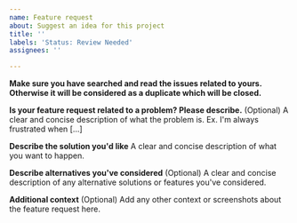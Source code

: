 ```yaml
---
name: Feature request
about: Suggest an idea for this project
title: ''
labels: 'Status: Review Needed'
assignees: ''

---
```


**Make sure you have searched and read the issues related to yours. Otherwise it will be considered as a duplicate which will be closed.**

**Is your feature request related to a problem? Please describe.** (Optional)
A clear and concise description of what the problem is. Ex. I'm always frustrated when [...]

**Describe the solution you'd like**
A clear and concise description of what you want to happen.

**Describe alternatives you've considered** (Optional)
A clear and concise description of any alternative solutions or features you've considered.

**Additional context** (Optional)
Add any other context or screenshots about the feature request here.
